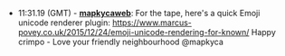 * <a id="11:31.19">11:31.19 (GMT)</a> - __[mapkycaweb](https://github.com/mapkycaweb)__: For the tape, here's a quick Emoji unicode renderer plugin: https://www.marcus-povey.co.uk/2015/12/24/emoji-unicode-rendering-for-known/ Happy crimpo - Love your friendly neighbourhood @mapkyca
